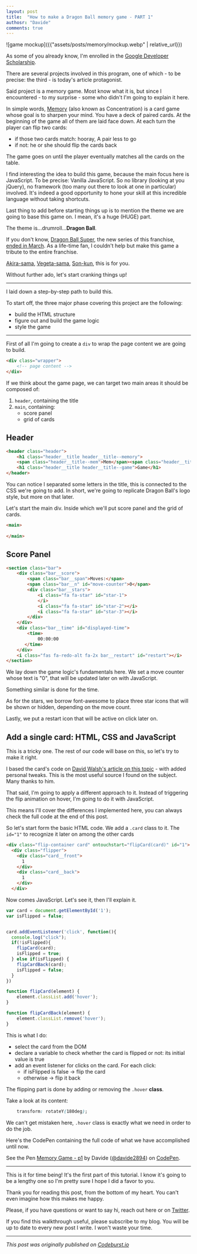 ```yaml
---
layout: post
title:  "How to make a Dragon Ball memory game - PART 1"
authosr: "Davide"
comments: true
---
```


![game mockup]({{"assets/posts/memory/mockup.webp" | relative_url}})

As some of you already know, I'm enrolled in the [Google Developer Scholarship](https://medium.com/@davideiaiunese/google-developer-scholarship-a-great-opportunity-to-become-a-developer-cd2598017c06). 

There are several projects involved in this program, one of which - to be precise: the third - is today's article protagonist.

Said project is a memory game. Most know what it is, but since I encountered - to my surprise - some who didn't I'm going to explain it here. 

In simple words, [Memory](https://en.wikipedia.org/wiki/Concentration_(game)) (also known as Concentration) is a card game whose goal is to sharpen your mind. You have a deck of paired cards. At the beginning of the game all of them are laid face down. At each turn the player can flip two cards: 
- if those two cards match: hooray, A pair less to go
- if not: he or she should flip the cards back

The game goes on until the player eventually matches all the cards on the table. 

I find interesting the idea to build this game, because the main focus here is JavaScript. To be precise: Vanilla JavaScript. So no library (looking at you jQuery), no framework (too many out there to look at one in particular) involved. It's indeed a good opportunity to hone your skill at this incredible language without taking shortcuts. 

Last thing to add before starting things up is to mention the theme we are going to base this game on. I mean, it's a huge (HUGE) part. 

The theme is...drumroll...**Dragon Ball**. 

If you don't know, [Dragon Ball Super](https://en.wikipedia.org/wiki/Concentration_(game)), the new series of this franchise, [ended in March](comicbook.com/anime/2018/01/20/why-is-dragon-ball-super-ending/). As a life-time fan, I couldn't help but make this game a tribute to the entire franchise. 

[Akira-sama](https://en.wikipedia.org/wiki/Akira_Toriyama), 
[Vegeta-sama](https://en.wikipedia.org/wiki/Vegeta), 
[Son-kun](https://en.wikipedia.org/wiki/Son_Goku), 
this is for you.

Without further ado, let's start cranking things up!

***

I laid down a step-by-step path to build this. 

To start off, the three major phase covering this project are the following:
* build the HTML structure
* figure out and build the game logic
* style the game

*** 

First of all I'm going to create a `div` to wrap the page content we are going to build.

```html
<div class="wrapper">
    <!-- page content -->
</div>
```

If we think about the game page, we can target two main areas it should be composed of:
1. `header`, containing the title
2. `main`, containing:
    - score panel
    - grid of cards

## Header
```html
<header class="header">
    <h1 class="header__title header__title--memory">
    <span class="header__title--mem">Mem</span><span class="header__title--o">o</span><span class="header__title--ry">ry</span>
    <h1 class="header__title header__title--game">Game</h1>
</header>
```
You can notice I separated some letters in the title, this is connected to the CSS we're going to add. In short, we're going to replicate Dragon Ball's logo style, but more on that later.

Let's start the main div. Inside which we'll put score panel and the grid of cards.

```html
<main>
    
</main>
```

## Score Panel

```html
<section class="bar">
    <div class="bar__score">
        <span class="bar__span">Moves:</span>
        <span class="bar__n" id="move-counter">0</span>
        <div class="bar__stars">
            <i class="fa fa-star" id="star-1">
            </i>
            <i class="fa fa-star" id="star-2"></i>
            <i class="fa fa-star" id="star-3"></i>
        </div>
    </div>
    <div class="bar__time" id="displayed-time">
        <time>
            00:00:00
       </time>
    </div>
    <i class="fas fa-redo-alt fa-2x bar__restart" id="restart"></i>
</section>
```

We lay down the game logic's fundamentals here. We set a move counter whose text is "0", that will be updated later on with JavaScript.

Something similar is done for the time.

As for the stars, we borrow font-awesome to place three star icons that will be shown or hidden, depending on the move count.

Lastly, we put a restart icon that will be active on click later on.

## Add a single card: HTML, CSS and JavaScript
This is a tricky one. The rest of our code will base on this, so let's try to make it right.

I based the card's code on [David Walsh's article on this topic](https://davidwalsh.name/css-flip) - with added personal tweaks. This is the most useful source I found on the subject. Many thanks to him. 

That said, I'm going to apply a different approach to it. Instead of triggering the flip animation on hover, I'm going to do it with JavaScript.

This means I'll cover the differences I implemented here, you can always check the full code at the end of this post.

So let's start form the basic HTML code. We add a `.card` class to it. The `id="1"` to recognize it later on among the other cards

```html
<div class="flip-container card" ontouchstart="flipCard(card)" id="1">
  <div class="flipper">
    <div class="card__front">
      1
    </div>
    <div class="card__back">
      1
    </div>
  </div>
```

Now comes JavaScript. Let's see it, then I'll explain it.

```javascript
var card = document.getElementById('1');
var isFlipped = false;


card.addEventListener('click', function(){
  console.log("click");
  if(!isFlipped){
    flipCard(card);
    isFlipped = true;
  } else if(isFlipped) {
    flipCardBack(card);
    isFlipped = false;
  }
})

function flipCard(element) {
    element.classList.add('hover');
}

function flipCardBack(element) {
    element.classList.remove('hover');
}
```

This is what I do:
- select the card from the DOM
- declare a variable to check whether the card is flipped or not: its initial value is true
- add an event listener for clicks on the card. For each click:
    * if isFlipped is false -> flip the card
    * otherwise -> flip it back

The flipping part is done by adding or removing the `.hover` **class**. 

Take a look at its content:

```css
    transform: rotateY(180deg);
```

We can't get mistaken here, `.hover` class is exactly what we need in order to do the job. 

Here's the CodePen containing the full code of what we have accomplished until now.

<p data-height="265" data-theme-id="dark" data-slug-hash="XExvbb" data-default-tab="html,result" data-user="davide2894" data-embed-version="2" data-pen-title="Memory Game - p1" data-preview="true" class="codepen">See the Pen <a href="https://codepen.io/davide2894/pen/XExvbb/">Memory Game - p1</a> by Davide (<a href="https://codepen.io/davide2894">@davide2894</a>) on <a href="https://codepen.io">CodePen</a>.</p>
<script async src="https://static.codepen.io/assets/embed/ei.js"></script>

***

This is it for time being! It's the first part of this tutorial. I know it's going to be a lengthy one so I'm pretty sure I hope I did a favor to you.

Thank you for reading this post, from the bottom of my heart. You can't even imagine how this makes me happy.

Please, if you have questions or want to say hi, reach out here or on [Twitter](https://twitter.com/davideiaiunese).

If you find this walkthrough useful, please subscribe to my blog. You will be up to date to every new post I write. I won't waste your time. 

***

*This post was originally published on [Codeburst.io](https://codeburst.io/how-to-make-a-dragon-ball-memory-game-part-1-91f40ba268dd?source=activity---post_recommended)*